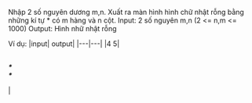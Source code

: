 Nhập 2 số nguyên dương m,n. Xuất ra màn hình hình chữ nhật rỗng bằng những kí tự * có m hàng và n cột.
Input: 2 số nguyên m,n (2 <= n,m <= 1000)
Output: Hình nhữ nhật rỗng

Ví dụ:
|input|	output|
|---|---|
|4 5|	<p>*****<br>*   *<br>*   *<br>*****</p>|
